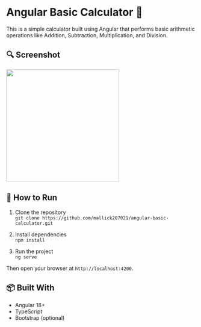 # Angular Basic Calculator 🧮

This is a simple calculator built using Angular that performs basic arithmetic operations like Addition, Subtraction, Multiplication, and Division.

## 🔍 Screenshot
<img src="https://raw.githubusercontent.com/mallick207021/angular-basic-calculator/main/src/assets/calculator.png" width="300"/>

## 🚀 How to Run

1. Clone the repository  
   `git clone https://github.com/mallick207021/angular-basic-calculator.git`

2. Install dependencies  
   `npm install`

3. Run the project  
   `ng serve`

Then open your browser at `http://localhost:4200`.

## 📦 Built With

- Angular 18+
- TypeScript
- Bootstrap (optional)
